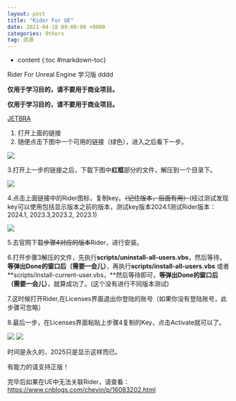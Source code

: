 ```yaml
---
layout: post
title: "Rider For UE"
date: 2021-04-18 09:00:00 +0800 
categories: Others
tag: 资源
---
```

* content
{:toc #markdown-toc}

Rider For Unreal Engine 学习版 dddd

**仅用于学习目的，请不要用于商业项目。**

<!-- more -->

**仅用于学习目的，请不要用于商业项目。**

[JETBRA](https://jetbra.in/5d84466e31722979266057664941a71893322460)

1. 打开上面的链接
2. 随便点击下图中一个可用的链接（绿色），进入之后看下一步。

<img src="{{ '/styles/images/Rider/1.jpg' | prepend: site.baseurl }}" />

3.打开上一步的链接之后，下载下图中**红框**部分的文件，解压到一个目录下。

<img src="{{ '/styles/images/Rider/2.jpg' | prepend: site.baseurl }}" />

4.点击上面链接中的Rider图标，复制key。~~（记住版本，后面有用）~~(经过测试发现key可以使用包括显示版本之前的版本，测试key版本2024.1测试Rider版本：2024.1, 2023.3,2023.2, 2023.1)

<img src="{{ '/styles/images/Rider/3.jpg' | prepend: site.baseurl }}" />

5.去官网下载~~步骤4对应的版本~~Rider，进行安装。

6.打开步骤3解压的文件，先执行**scripts/uninstall-all-users.vbs**，然后等待，**等弹出Done的窗口后（需要一会儿）**，再执行**scripts/install-all-users.vbs** 或者 **scripts/install-current-user.vbs，**然后等待即可，**等弹出Done的窗口后（需要一会儿）**，就算成功了。(这个没有进行不同版本测试)

7.这时候打开Rider,在Licenses界面退出你登陆的账号（如果你没有登陆账号，此步骤可忽略）

8.最后一步，在Licenses界面粘贴上步骤4复制的Key，点击Activate就可以了。

<img src="{{ '/styles/images/Rider/4.jpg' | prepend: site.baseurl }}" />

<img src="{{ '/styles/images/Rider/5.jpg' | prepend: site.baseurl }}" />

时间是永久的，2025只是显示这样而已。

有能力的请支持正版！

完毕后如果在UE中无法关联Rider，请查看：https://www.cnblogs.com/chevin/p/16083202.html
